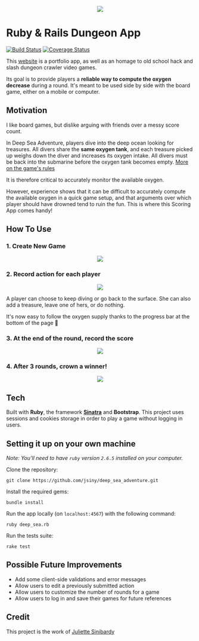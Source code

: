 <p align="center">
  <img src="/screenshots/title.png">
</p>

# Ruby & Rails Dungeon App

[![Build Status](https://travis-ci.com/jsiny/deep_sea_adventure.svg?branch=master)](https://travis-ci.com/jsiny/deep_sea_adventure) [![Coverage Status](https://coveralls.io/repos/github/jsiny/deep_sea_adventure/badge.svg?branch=master)](https://coveralls.io/github/jsiny/deep_sea_adventure?branch=master)

This [website](https://ruby-and-rails-dungeon.herokuapp.com/) is a portfolio app, as
well as an homage to old school hack and slash dungeon crawler video games.

Its goal is to provide players a **reliable way to compute the oxygen decrease**
during a round. It's meant to be used side by side with the board game,
either on a mobile or computer.

## Motivation

I like board games, but dislike arguing with friends over a messy score count.

In Deep Sea Adventure, players dive into the deep ocean looking for 
treasures. All divers share the **same oxygen tank**, and each treasure picked
up weighs down the diver and increases its oxygen intake. All divers must be
back into the submarine before the oxygen tank becomes empty.
[More on the game's rules](https://oinkgms.com/en/deep-sea-adventure)

It is therefore critical to accurately monitor the available oxygen.

However, experience shows that it can be difficult to accurately compute the 
available oxygen in a quick game setup, and that arguments over which player
should have drowned tend to ruin the fun. This is where this Scoring App comes
handy! 

## How To Use

### 1. Create New Game

<p align="center">
  <img src="/screenshots/new_game.png">
</p>

### 2. Record action for each player

<p align="center">
  <img src="/screenshots/player_turn.png">
</p>

A player can choose to keep diving or go back to the surface. She can also
add a treasure, leave one of hers, or do nothing.

It's now easy to follow the oxygen supply thanks to the progress bar at the
bottom of the page 🌈

### 3. At the end of the round, record the score

<p align="center">
  <img src="/screenshots/score.png">
</p>

### 4. After 3 rounds, crown a winner!

<p align="center">
  <img src="/screenshots/end.png">
</p>

## Tech

Built with **Ruby**, the framework **[Sinatra](http://sinatrarb.com/)** and **Bootstrap**.
This project uses sessions and cookies storage in order to play a game without
logging in users. 

## Setting it up on your own machine

*Note: You'll need to have `ruby` version `2.6.5` installed on your computer.*

Clone the repository:

```unix
git clone https://github.com/jsiny/deep_sea_adventure.git
```

Install the required gems:

```unix
bundle install
```

Run the app locally (on `localhost:4567`) with the following command:

```unix
ruby deep_sea.rb
```

Run the tests suite:

```unix
rake test
```

## Possible Future Improvements

* Add some client-side validations and error messages
* Allow users to edit a previously submitted action
* Allow users to customize the number of rounds for a game
* Allow users to log in and save their games for future references

## Credit

This project is the work of [Juliette Sinibardy](https://jsinibardy.com)